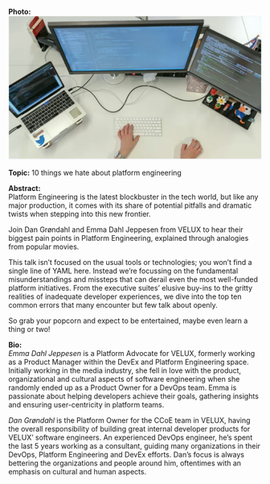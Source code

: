 **Photo:**
![../imgs/emma-dahl-jeppesen-dan-grondahl.png](../imgs/emma-dahl-jeppesen-dan-grondahl.png)


**Topic:** 10 things we hate about platform engineering

**Abstract:**<br/>
Platform Engineering is the latest blockbuster in the tech world, but like any major production, it comes with its share of potential pitfalls and dramatic twists when stepping into this new frontier.

Join Dan Grøndahl and Emma Dahl Jeppesen from VELUX to hear their biggest pain points in Platform Engineering, explained through analogies from popular movies.

This talk isn’t focused on the usual tools or technologies; you won’t find a single line of YAML here. Instead we’re focussing on the fundamental misunderstandings and missteps that can derail even the most well-funded platform initiatives. From the executive suites’ elusive buy-ins to the gritty realities of inadequate developer experiences, we dive into the top ten common errors that many encounter but few talk about openly.

So grab your popcorn and expect to be entertained, maybe even learn a thing or two!

**Bio:**<br/>
*Emma Dahl Jeppesen* is a Platform Advocate for VELUX, formerly working as a Product Manager within the DevEx and Platform Engineering space. Initially working in the media industry, she fell in love with the product, organizational and cultural aspects of software engineering when she randomly ended up as a Product Owner for a DevOps team. Emma is passionate about helping developers achieve their goals, gathering insights and ensuring user-centricity in platform teams.

*Dan Grøndahl* is the Platform Owner for the CCoE team in VELUX, having the overall responsibility of building great internal developer products for VELUX’ software engineers. An experienced DevOps engineer, he’s spent the last 5 years working as a consultant, guiding many organizations in their DevOps, Platform Engineering and DevEx efforts. Dan’s focus is always bettering the organizations and people around him, oftentimes with an emphasis on cultural and human aspects.

